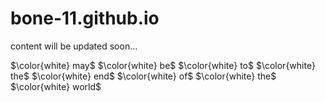 # bone-11.github.io

content will be updated soon...

$\color{white} may$
$\color{white} be$
$\color{white} to$
$\color{white} the$
$\color{white} end$
$\color{white} of$
$\color{white} the$
$\color{white} world$

<!-- <font style="color:red">may be to the end of the world</font> -->
